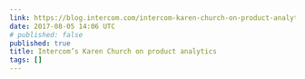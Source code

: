 ```yaml
---
link: https://blog.intercom.com/intercom-karen-church-on-product-analytics/
date: 2017-08-05 14:06 UTC
# published: false
published: true
title: Intercom’s Karen Church on product analytics
tags: []
---
```



